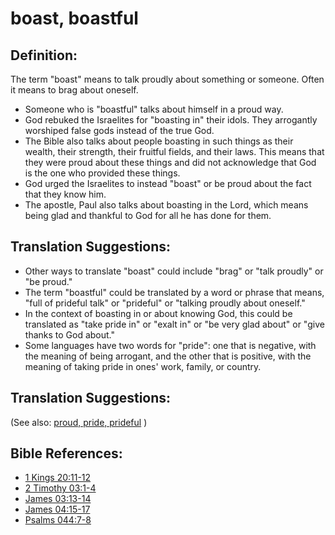 # boast, boastful #

## Definition: ##

The term "boast" means to talk proudly about something or someone. Often it means to brag about oneself.

* Someone who is "boastful" talks about himself in a proud way.
* God rebuked the Israelites for "boasting in" their idols. They arrogantly worshiped false gods instead of the true God.
* The Bible also talks about people boasting in such things as their wealth, their strength, their fruitful fields, and their laws. This means that they were proud about these things and did not acknowledge that God is the one who provided these things.
* God urged the Israelites to instead "boast" or be proud about the fact that they know him.
* The apostle, Paul also talks about boasting in the Lord, which means being glad and thankful to God for all he has done for them.

## Translation Suggestions: ##

* Other ways to translate "boast" could include "brag" or "talk proudly" or "be proud."
* The term "boastful" could be translated by a word or phrase that means, "full of prideful talk" or "prideful" or "talking proudly about oneself."
* In the context of boasting in or about knowing God, this could be translated as "take pride in" or "exalt in" or "be very glad about" or "give thanks to God about."
* Some languages have two words for "pride": one that is negative, with the meaning of being arrogant, and the other that is positive, with the meaning of taking pride in ones' work, family, or country.

## Translation Suggestions: ##

(See also: [proud, pride, prideful](../other/proud.md) )

## Bible References: ##

* [1 Kings 20:11-12](https://door43.org/en/bible/notes/1ki/20/11)
* [2 Timothy 03:1-4](https://door43.org/en/bible/notes/2ti/03/01)
* [James 03:13-14](https://door43.org/en/bible/notes/jas/03/13)
* [James 04:15-17](https://door43.org/en/bible/notes/jas/04/15)
* [Psalms 044:7-8](https://door43.org/en/bible/notes/psa/044/007)

